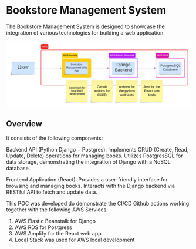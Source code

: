# Bookstore Management System
The Bookstore Management System is designed to showcase the integration of various technologies for building a web application

![Concept Map](assets/concept-map.png)

## Overview
It consists of the following components:

Backend API (Python Django + Postgres): Implements CRUD (Create, Read, Update, Delete) operations for managing books. Utilizes PostgresSQL for data storage, demonstrating the integration of Django with a NoSQL database.

Frontend Application (React): Provides a user-friendly interface for browsing and managing books. Interacts with the Django backend via RESTful API to fetch and update data.

This POC was developed do demonstrate the CI/CD Github actions working together with the following AWS Services: 
1. AWS Elastic Beanstalk for Django
2. AWS RDS for Postgress
3. AWS Amplify for the React web app
4. Local Stack was used for AWS local development
